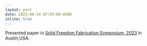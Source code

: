 ```yaml
---
layout: post
date: 2023-08-14 07:59:00-0400
inline: true
---
```

<!-- 
Paper published in [International Design Engineering Technical Conferences & Computers and Information in Engineering Conference (IDETC-CIE), 2021](https://event.asme.org/IDETC-CIE)

-->
Presented paper in [Solid Freedom Fabrication Symposium, 2023](https://www.sffsymposium.org/) in Austin,USA.